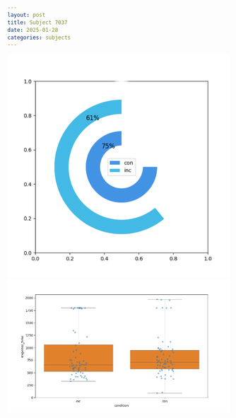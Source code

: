 ```yaml
---
layout: post
title: Subject 7037
date: 2025-01-28
categories: subjects
---
```


![](data/7037/run-11/7037_accuracy_by_condition.png)
![](data/7037/run-11/7037_rt.png)
